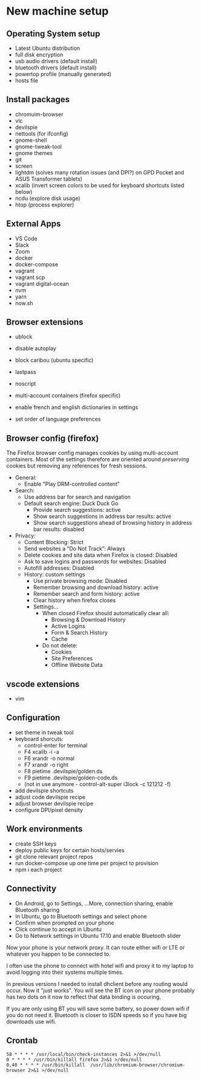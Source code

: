 # New machine setup

## Operating System setup

  - Latest Ubuntu distribution
  - full disk encryption
  - usb audio drivers (default install)
  - bluetooth drivers (default install)
  - powertop profile (manually generated)
  - hosts file

## Install packages

  - chromuim-browser
  - vlc
  - devilspie
  - nettools (for ifconfig)
  - gnome-shell
  - gnome-tweak-tool
  - gnome themes
  - git
  - screen
  - lightdm (solves many rotation issues (and DPI?) on GPD Pocket and ASUS Transformer tablets)
  - xcalib (invert screen colors to be used for keyboard shortcuts listed below)
  - ncdu (explore disk usage)
  - htop (process explorer)

## External Apps

  - VS Code
  - Slack
  - Zoom
  - docker
  - docker-compose
  - vagrant
  - vagrant scp
  - vagrant digital-ocean
  - nvm
  - yarn
  - now.sh

## Browser extensions

  - ublock
  - disable autoplay
  - block caribou (ubuntu specific)
  - lastpass
  - noscript
  - multi-account containers (firefox specific)

 - enable french and english dictionaries in settings
 - set order of language preferences
 
## Browser config (firefox)

The Firefox browser config manages cookies by using multi-account containers. Most of the settings therefore are oriented around *preserving* cookies but removing any references for fresh sessions.

  - General:
    - Enable "Play DRM-controlled content"
  - Search:
    - Use address bar for search and navigation
    - Default search engine: Duck Duck Go
      - Provide search suggestions: active
      - Show search suggestions in address bar results: active
      - Show search suggestions ahead of browsing history in address bar results: disabled
  - Privacy:
    - Content Blocking: Strict
    - Send websites a “Do Not Track”: Always
    - Delete cookies and site data when Firefox is closed: Disabled
    - Ask to save logins and passwords for websites: Disabled
    - Autofill addresses: Disabled
    - History: custom settings
      - Use private browsing mode: Disabled
      - Remember browsing and download history: active
      - Remember search and form history: active
      - Clear history when firefox closes
      - Settings...
        - When closed Firefox should automatically clear all:
          - Browsing & Download History
          - Active Logins
          - Form & Search History
          - Cache
        - Do not delete:
          - Cookies
          - Site Preferences
          - Offline Website Data
    

## vscode extensions

  - vim

## Configuration

 - set theme in tweak tool
 - keyboard shorcuts:
   - control-enter for terminal
   - F4 xcalib -i -a
   - F6 xrandr -o normal
   - F7 xrandr -o right
   - F8 pietime .devilspie/golden.ds
   - F9 pietime .devilspie/golden-code.ds
   - (not in use anymore - control-alt-super  i3lock -c 121212 -f)
 - add devilspie shortcuts
 - adjust code devilspie recipe
 - adjust browser devilspie recipe
 - configure DPI/pixel density 

## Work environments

  - create SSH keys
  - deploy public keys for certain hosts/servies
  - git clone relevant project repos
  - run docker-compose up one time per project to provision
  - npm i each project

## Connectivity

  - On Android, go to Settings, ...More, connection sharing, enable Bluetooth sharing
  - In Ubuntu, go to Bluetooth settings and select phone
  - Confirm when prompted on your phone
  - Click continue to accept in Ubuntu
  - Go to Network settings in Ubuntu 17.10 and enable Bluetooth slider

Now your phone is your network proxy. It can route either wifi or LTE or whatever you happen to be connected to.

I often use the phone to connect with hotel wifi and proxy it to my laptop to avoid logging into their systems multiple times.

In previous versions I needed to install dhclient before any
routing would occur. Now it "just works". You will see the BT icon on your phone probably has two dots on it now to reflect that data binding is occuring.

If you are only using BT you will save some battery, so power down wifi if you do not need it. Bluetooth is closer to ISDN speeds so if you have big downloads use wifi.

## Crontab

    58 * * * * /usr/local/bin/check-instances 2>&1 >/dev/null
    0 * * * * /usr/bin/killall firefox 2>&1 >/dev/null
    0,40 * * * * /usr/bin/killall  /usr/lib/chromium-browser/chromium-browser 2>&1 >/dev/null
